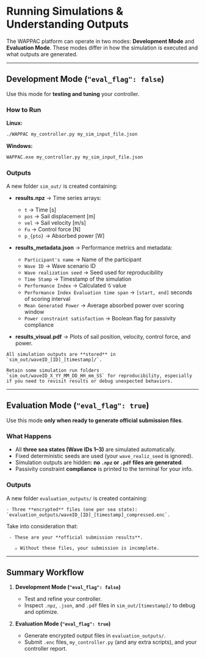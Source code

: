 # Running Simulations & Understanding Outputs

The WAPPAC platform can operate in two modes: **Development Mode** and **Evaluation Mode**. These modes differ in how the simulation is executed and what outputs are generated.

---

## Development Mode (`"eval_flag": false`)

Use this mode for **testing and tuning** your controller.  

### How to Run

**Linux:**
```bash
./WAPPAC my_controller.py my_sim_input_file.json
```

**Windows:**
```bash
WAPPAC.exe my_controller.py my_sim_input_file.json
```

### Outputs

A new folder `sim_out/` is created containing:

- **results.npz** → Time series arrays:
  - `t` → Time [s]  
  - `pos` → Sail displacement [m]  
  - `vel` → Sail velocity [m/s]  
  - `Fu` → Control force [N]  
  - `p_{pto}` → Absorbed power [W]  

- **results_metadata.json** → Performance metrics and metadata:
  - `Participant's name` → Name of the participant  
  - `Wave ID` → Wave scenario ID  
  - `Wave realization seed` → Seed used for reproducibility  
  - `Time Stamp` → Timestamp of the simulation  
  - `Performance Index` → Calculated $\mathcal{G}$ value  
  - `Performance Index Evaluation time span` → `[start, end]` seconds of scoring interval  
  - `Mean Generated Power` → Average absorbed power over scoring window  
  - `Power constraint satisfaction` → Boolean flag for passivity compliance  

- **results_visual.pdf** → Plots of sail position, velocity, control force, and power.

```{important}
All simulation outputs are **stored** in `sim_out/waveID_[ID]_[timestamp]/`. 
```

```{tip} 
Retain some simulation run folders `sim_out/waveID_X_YY_MM_DD_HH_mm_SS` for reproducibility, especially if you need to revisit results or debug unexpected behaviors.
```

---

## Evaluation Mode (`"eval_flag": true`)

Use this mode **only when ready to generate official submission files**.  

### What Happens

- All **three sea states (Wave IDs 1–3)** are simulated automatically.  
- Fixed deterministic seeds are used (your `wave_realiz_seed` is ignored).  
- Simulation outputs are hidden: **no `.npz` or `.pdf` files are generated**.  
- Passivity constraint **compliance** is printed to the terminal for your info.  

### Outputs
A new folder `evaluation_outputs/` is created containing:

```{important}
- Three **encrypted** files (one per sea state): `evaluation_outputs/waveID_[ID]_[timestamp]_compressed.enc`.  
```

Take into consideration that:
```{important}
 - These are your **official submission results**. 
   
   ⚠️ Without these files, your submission is incomplete.  
```

---
## Summary Workflow

1. **Development Mode (`"eval_flag": false`)**
   - Test and refine your controller.  
   - Inspect `.npz`, `.json`, and `.pdf` files in `sim_out/[timestamp]/` to debug and optimize.

2. **Evaluation Mode (`"eval_flag": true`)**
   - Generate encrypted output files in `evaluation_outputs/`.  
   - Submit `.enc` files, `my_controller.py` (and any extra scripts), and your controller report.



